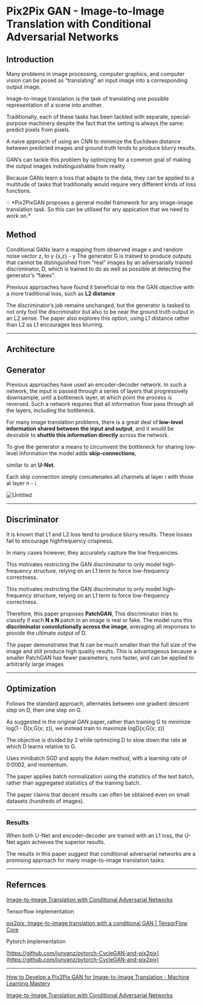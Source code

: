 # Pix2Pix GAN - Image-to-Image Translation with Conditional Adversarial Networks

## Introduction

Many problems in image processing, computer graphics, and computer vision can be posed as “translating” an input image into a corresponding output image.

Image-to-image translation is the task of translating one possible representation of a scene into another.

Traditionally, each of these tasks has been tackled with separate, special-purpose machinery despite the fact that the setting is always the same: predict pixels from pixels.

A naive approach of using an CNN to minimize the Euclidean distance between predicted images and ground truth tends to produce blurry results. 

GAN’s can tackle this problem by optimizing for a common goal of making the output images indistinguishable from reality.

Because GANs learn a loss that adapts to the data, they can be applied to a multitude of tasks that traditionally would require very different kinds of loss functions.

<aside>
💡 *Pix2PixGAN proposes a general model framework for any image-image translation task. So this can be utilised for any appication that we need to work on.*

</aside>

## Method

Conditional GANs learn a mapping from observed image x and random noise vector z, to y {x,z} - y
The generator G is trained to produce outputs that cannot be distinguished from “real” images by an adversarially trained
discriminator, D, which is trained to do as well as possible at detecting the generator’s “fakes”.

Previous approaches have found it beneficial to mix the GAN objective with a more traditional loss, such as **L2 distance**

The discriminator’s job remains unchanged, but the generator is tasked to not only fool the discriminator but
also to be near the ground truth output in an L2 sense. The paper also explores this option, using L1 distance rather than L2 as
L1 encourages less blurring.

---

## Architecture

## Generator

Previous approaches have used an encoder-decoder network. In such a network, the input is passed through a series of layers
that progressively downsample, until a bottleneck layer, at which point the process is reversed. Such a network requires
that all information flow pass through all the layers, including the bottleneck.

For many image translation problems, there is a great deal of **low-level information shared
between the input and output**, and it would be desirable to **shuttle this information directly** across the network.

To give the generator a means to circumvent the bottleneck for sharing low-level information the model adds **skip-connections**, 

similar to an **U-Net**.

Each skip connection simply concatenates all channels at layer i with those at layer n - i.

![Untitled](https://user-images.githubusercontent.com/72121513/180185142-48ce6e16-7837-424f-8d59-bf0be3d25168.png)

---

## Discriminator

It is known that L1 and L2 loss tend to produce blurry results. These losses fail to encourage highfrequency crispness. 

In many cases however, they accurately capture the low frequencies.

This motivates restricting the GAN discriminator to only model high-frequency structure, relying on an L1 term to
force low-frequency correctness.

This motivates restricting the GAN discriminator to only model high-frequency structure, relying on an L1 term to force low-frequency correctness. 

Therefore, this paper proposes **PatchGAN**, This discriminator tries to classify if each **N x N** patch in an image is real or fake. The model runs this **discriminator convolutionally across the image**, averaging all responses to provide the ultimate output of D.

The paper demonstrates that N can be much smaller than the full size of the image and still produce high quality results. This is advantageous because a smaller PatchGAN has fewer parameters, runs faster, and can be applied to arbitrarily large images

---

## Optimization

Follows the standard approach, alternates between one gradient descent step on D, then one step on G.

As suggested in the original GAN paper, rather than training G to minimize log(1 - D(x;G(x; z)), we instead train to maximize logD(x;G(x; z))

The objective is divided by 2 while optimizing D to slow down the rate at which D learns relative to G.

Uses minibatch SGD and apply the Adam method, with a learning rate of 0:0002, and momentum.

The paper applies batch normalization  using the statistics of the test batch, rather than aggregated statistics of the training batch.

The paper claims that decent results can often be obtained even on small datasets (hundreds of images).

---

### Results

When both U-Net and encoder-decoder are trained with an L1 loss, the U-Net again achieves the superior results.

The results in this paper suggest that conditional adversarial networks are a promising approach for many image-to-image translation tasks.

---

## Refernces

[Image-to-Image Translation with Conditional Adversarial Networks](https://phillipi.github.io/pix2pix/)

Tensorflow implementation

[pix2pix: Image-to-image translation with a conditional GAN | TensorFlow Core](https://www.tensorflow.org/tutorials/generative/pix2pix)

Pytorch Implementation

[https://github.com/junyanz/pytorch-CycleGAN-and-pix2pix](https://github.com/junyanz/pytorch-CycleGAN-and-pix2pix)

---

[How to Develop a Pix2Pix GAN for Image-to-Image Translation - Machine Learning Mastery](https://machinelearningmastery.com/how-to-develop-a-pix2pix-gan-for-image-to-image-translation/)

[Image-to-Image Translation with Conditional Adversarial Networks](https://arxiv.org/abs/1611.07004)
